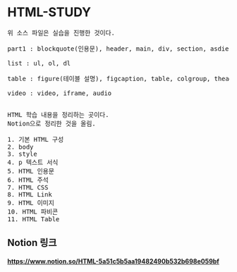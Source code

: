 # HTML-STUDY
<pre>
위 소스 파일은 실습을 진행한 것이다.

part1 : blockquote(인용문), header, main, div, section, asdie, footer

list : ul, ol, dl

table : figure(테이블 설명), figcaption, table, colgroup, thead, tbody, tfoot, tr, th

video : video, iframe, audio

</pre>
<pre>
HTML 학습 내용을 정리하는 곳이다.
Notion으로 정리한 것을 올림.

1. 기본 HTML 구성
2. body
3. style
4. p 텍스트 서식
5. HTML 인용문
6. HTML 주석
7. HTML CSS
8. HTML Link
9. HTML 이미지
10. HTML 파비콘
11. HTML Table
</pre>

## Notion 링크

#### https://www.notion.so/HTML-5a51c5b5aa19482490b532b698e059bf

